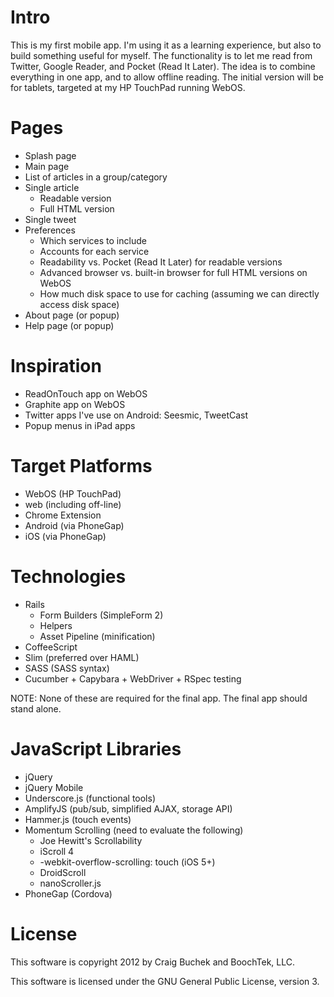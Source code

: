 Intro
=====

This is my first mobile app.
I'm using it as a learning experience, but also to build something useful for myself.
The functionality is to let me read from Twitter, Google Reader, and Pocket (Read It Later).
The idea is to combine everything in one app, and to allow offline reading.
The initial version will be for tablets, targeted at my HP TouchPad running WebOS.


Pages
=====

* Splash page
* Main page
* List of articles in a group/category
* Single article
  * Readable version
  * Full HTML version
* Single tweet
* Preferences
  * Which services to include
  * Accounts for each service
  * Readability vs. Pocket (Read It Later) for readable versions
  * Advanced browser vs. built-in browser for full HTML versions on WebOS
  * How much disk space to use for caching (assuming we can directly access disk space)
* About page (or popup)
* Help page (or popup)


Inspiration
===========

* ReadOnTouch app on WebOS
* Graphite app on WebOS
* Twitter apps I've use on Android: Seesmic, TweetCast
* Popup menus in iPad apps


Target Platforms
================

* WebOS (HP TouchPad)
* web (including off-line)
* Chrome Extension
* Android (via PhoneGap)
* iOS (via PhoneGap)


Technologies
============

* Rails
  * Form Builders (SimpleForm 2)
  * Helpers
  * Asset Pipeline (minification)
* CoffeeScript
* Slim (preferred over HAML)
* SASS (SASS syntax)
* Cucumber + Capybara + WebDriver + RSpec testing

NOTE: None of these are required for the final app. The final app should stand alone.


JavaScript Libraries
====================

* jQuery
* jQuery Mobile
* Underscore.js (functional tools)
* AmplifyJS (pub/sub, simplified AJAX, storage API)
* Hammer.js (touch events)
* Momentum Scrolling (need to evaluate the following)
  * Joe Hewitt's Scrollability
  * iScroll 4
  * -webkit-overflow-scrolling: touch (iOS 5+)
  * DroidScroll
  * nanoScroller.js
* PhoneGap (Cordova)


License
=======

This software is copyright 2012 by Craig Buchek and BoochTek, LLC.

This software is licensed under the GNU General Public License, version 3.
